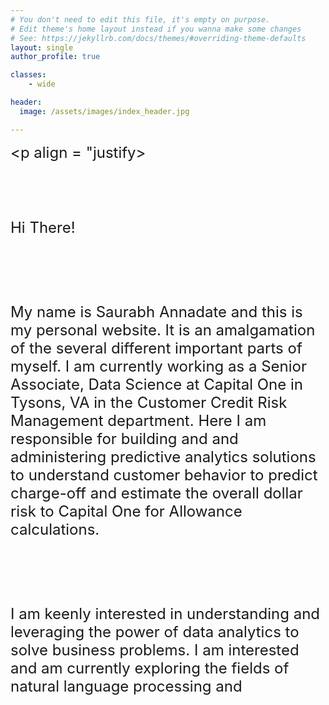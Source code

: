 ```yaml
---
# You don't need to edit this file, it's empty on purpose.
# Edit theme's home layout instead if you wanna make some changes
# See: https://jekyllrb.com/docs/themes/#overriding-theme-defaults
layout: single
author_profile: true

classes:
    - wide

header:
  image: /assets/images/index_header.jpg

---
```


<font size="+2"><p align = "justify>

<br>

<figure style="width: 300px" class="align-right">
  <img src="{{ site.url }}{{ site.baseurl }}/assets/images/Index_1.jpg" alt="">
</figure> 

Hi There! 

<br><br>

My name is Saurabh Annadate and this is my personal website. It is an amalgamation of the several different important parts of myself. I am currently working as a Senior Associate, Data Science at Capital One in Tysons, VA in the Customer Credit Risk Management department. Here I am responsible for building and and administering predictive analytics solutions to understand customer behavior to predict charge-off and estimate the overall dollar risk to Capital One for Allowance calculations.  

<br> <br>

I am keenly interested in understanding and leveraging the power of data analytics to solve business problems. I am interested and am currently exploring the fields of natural language processing and 

<br> <br>


</p>
</font>

